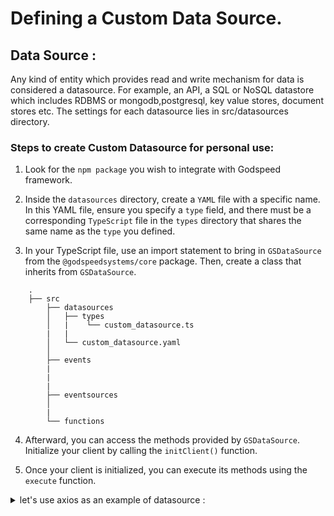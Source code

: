 # Defining a Custom Data Source.

## Data Source :

Any kind of entity which provides read and write mechanism for data is considered a datasource. For example, an API, a SQL or NoSQL datastore which includes RDBMS or mongodb,postgresql, key value stores, document stores etc. The settings for each datasource lies in src/datasources directory.

### Steps to create Custom Datasource for personal use:

1. Look for the `npm package` you wish to integrate with  Godspeed framework.

2. Inside the `datasources` directory, create a `YAML` file with a specific name. In this YAML file, ensure you specify a `type` field, and there must be a corresponding `TypeScript` file in the `types` directory that shares the same name as the `type` you defined.

3. In your TypeScript file, use an import statement to bring in `GSDataSource` from the `@godspeedsystems/core` package. Then, create a class that inherits from `GSDataSource`.

```
    .
    ├── src
        ├── datasources
        │   ├── types
        │   |    └── custom_datasource.ts
        |   |
        │   └── custom_datasource.yaml
        │
        ├── events
        | 
        |
        |
        ├── eventsources
        │   
        |
        └── functions
```

4. Afterward, you can access the methods provided by `GSDataSource`. Initialize your client by calling the `initClient()` function.

5. Once your client is initialized, you can execute its methods using the `execute` function.

<details>
<summary> let's use axios as an example of datasource :</summary>

#### Project structure

```bash
    .
    ├── src
        ├── datasources
        │   ├── types
        │   |    └── axios.ts
        |   |
        │   └── api.yaml
        │
        ├── events
        |   |
        |   └── axios_event.yaml
        |
        ├── eventsources
        │  
        |
        └── functions
            |
            └── axios_workflow.yaml
```

#### axios config ( src/datasources/api.yaml )
```yaml
type: axios
base_url: http://localhost:5440
```

#### Initializing client and execution ( src/datasources/types/axios.ts ) :

``` typeScript
import { GSContext, GSDataSource, GSStatus, PlainObject } from "@godspeedsystems/core";
import axios, { Axios, AxiosInstance, AxiosResponse } from 'axios'

export default class DataSource extends GSDataSource {
  protected async initClient(): Promise<PlainObject> {
    const { base_url, ...rest } = this.config;

    const client = axios.create({ baseURL: base_url, ...rest });
    return client;

  }
  async execute(ctx: GSContext, args: PlainObject): Promise<any> {
    const { logger } = ctx;
    const {
      meta: { fnNameInWorkflow },
      ...rest
    } = args as { meta: { entityType: string, method: string, fnNameInWorkflow: string }, rest: PlainObject };

    const [, , method, url] = fnNameInWorkflow.split('.');

    try {
      const client = this.client as AxiosInstance;

      const response = await client({
        method: method.toLowerCase(),
        url,
        ...rest
      });

      return new GSStatus(true, response.status, response.statusText, response.data, response.headers);
    } catch (error: any) {
      const { request, response } = error;

      // request initilized but failed
      if (response) {
        const { status, data: { message }, headers } = response as AxiosResponse;
        return new GSStatus(false, status, message, undefined, headers)
      }

      // request sent but no response received
      if (request) {
        return new GSStatus(false, 503, 'Server timeout.', undefined, undefined);
      }

      return new GSStatus(false, 500, 'Oops! Something went wrong while setting up request.', undefined, undefined);
    }
  }
}


```
#### Example Event ( src/events/axios_event.yaml ) :
```yaml
"http.post./hello":
  fn:axios_workflow :
  body:
    type: object
  responses:
    200:
      application/json:
```
#### Example workflow ( src/functions/axios_workflow.yaml ) :
```yaml
id: helloworld
tasks:
  - id: fist_task
    fn: datasource.api.post./helloworld
    args:
      name: 'Hello World!'
```
</details>

